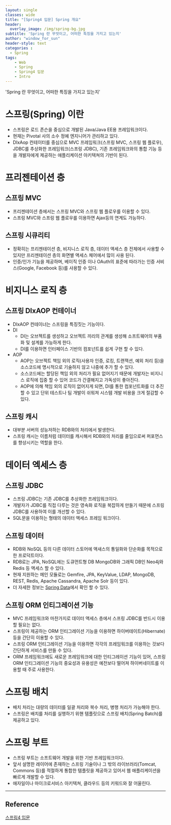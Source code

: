 ```yaml
--- 
layout: single
classes: wide
title: "[Spring4 입문] Spring 개요"
header:
  overlay_image: /img/spring-bg.jpg
subtitle: 'Spring 란 무엇이고, 어떠한 특징을 가지고 있는지'
author: "window_for_sun"
header-style: text
categories :
  - Spring
tags:
    - Web
    - Spring
    - Spring4 입문
    - Intro
---  
```


'Spring 란 무엇이고, 어떠한 특징을 가지고 있는지'

# 스프링(Spring) 이란
- 스프링은 로드 존슨을 중심으로 개발된 Java/Java EE용 프레임워크이다.
- 현재는 Pivotal 사의 소수 정예 엔지니어가 관리하고 있다.
- DIxAop 컨테이터를 중심으로 MVC 프레임워크(스프링 MVC, 스프링 웹 플로우), JDBC를 추상화한 프레임워크(스프링 JDBC), 기존 프레임워크와의 통합 기능 등을 개발자에게 제공하는 애플리케이션 아키텍쳐의 기반이 된다.

# 프리젠테이션 층
## 스프링 MVC 
- 프리젠테이션 층에서는 스프링 MVC와 스프링 웹 플로우를 이용할 수 있다.
- 스프링 MVC와 스프링 웹 플로우를 이용하면 Ajax등의 연계도 가능하다.

## 스프링 시큐리티
- 정확히는 프리젠테이션 층, 비지니스 로직 층, 데이터 액세스 층 전체에서 사용할 수 있지만 프리젠테이션 층의 화면별 액세스 체어에서 많이 사용 된다.
- 인증/인가 기능을 제공하며, 베이직 인증 이나 OAuth의 표준에 따라가는 인증 서비스(Google, Facebook 등)를 사용할 수 있다.

# 비지니스 로직 층
## 스프링 DIxAOP 컨테이너
- DIxAOP 컨테이너는 스프링을 특징짓는 기능이다.
- DI
	- DI는 오브젝트를 생성하고 오브젝트 끼리의 관계를 생성해 소프트웨어의 부품화 및 설계를 가능하게 한다.
	- DI를 이용하면 인터페이스 기반의 컴포넌트를 쉽게 구현 할 수 있다.
- AOP
	- AOP는 오브젝트 책임 외의 로직(사용자 인증, 로킹, 트랜잭션, 예외 처리 등)을 소스코드에 명시적으로 기술하지 않고 나중에 추가 할 수 있다.
	- 소스코드에는 할당된 책임 외의 처리가 필요 없어지기 때문에 개발자는 비지니스 로직에 집중 할 수 있어 코드가 간결해지고 가독성이 좋아진다.
	- AOP에 의해 책임 외의 로직이 없어지게 되면, DI를 통한 컴포넌트화를 더 추진할 수 있고 단위 테스트나 팀 개발이 쉬워져 시스템 개발 비용을 크게 절감할 수 있다.
	
## 스프링 캐시
- 대부분 서버의 성능저하는 RDB와의 처리에서 발생한다.
- 스프링 캐시는 이름처럼 데이터를 캐시해서 RDB와의 처리를 줄임으로써 퍼포먼스를 향상시키는 역할을 한다.

# 데이터 엑세스 층
## 스프링 JDBC
- 스프링 JDBC는 기존 JDBC를 추상화한 프레임워크이다.
- 개발자가 JDBC를 직접 다루는 것은 영속화 로직을 복잡하게 만들기 때문에 스프링 JDBC를 사용하여 이를 개선할 수 있다.
- SQL문을 이용하는 형태의 데이터 액세스 프레임 워크이다.

## 스프링 데이터
- RDB와 NoSQL 등의 다른 데이터 스토어에 액새스의 통일화와 단순화를 목적으로 한 프로덕트이다.
- RDB로는 JPA, NoSQL에는 도큐먼트형 DB MongoDB와 그래픽 DB인 Neo4j와 Redis 등 액세스 할 수 있다.
- 현재 지원하는 메인 모듈로는 Gemfire, JPA, KeyValue, LDAP, MongoDB, REST, Redis, Apache Cassandra, Apache Solr 등이 있다.
- 더 자세한 정보는 [Spring Data](http://projects.spring.io/spring-data/)에서 확인 할 수 있다.

## 스프링 ORM 인티그레이션 기능
- MVC 프레임워크와 마찬가지로 데이터 액세스 층에서 스프링 JDBC를 반드시 이용할 필요는 없다.
- 스프링이 제공하는 ORM 인티그레이션 기능을 이용하면 하이버테이트(Hibernate) 등을 간단히 이용할 수 있다.
- 스프링 ORM 인티그레이션 기능을 이용하면 각각의 프레임워크를 이용하는 것보다 간단하게 서비스를 만들 수 있다.
- ORM 프레임워크에도 새로운 프레임워크에 대한 인티그레이션 기능이 있어, 스프링 ORM 인티그레이션 기능의 중요성과 유용성은 예전보다 떨어져 하이버네이트를 이용할 때 주로 사용한다.


# 스프링 배치
- 배치 처리는 대량의 데이터를 일괄 처리와 복수 처리, 병행 처리가 가능해야 한다.
- 스프링은 배치를 처리를 실행하기 위핸 템플릿으로 스프링 배치(Spring Batch)를 제공하고 있다.

# 스프링 부트
- 스프링 부트는 소프트웨어 개발을 위한 기반 프레임워크이다.
- 앞서 설명한 레이어에 존재하는 스프링 기술이나 그 밖의 라이브러리(Tomcat, Commons 등)를 적절하게 통합한 템플릿을 제공하고 있어서 웹 애플리케이션을 빠르게 개발할 수 있다.
- 애자일이나 마이크로서비스 아키텍쳐, 클라우드 등의 키워드와 잘 어울린다.

---
## Reference
[스프링4 입문](https://book.naver.com/bookdb/book_detail.nhn?bid=12685135)  

